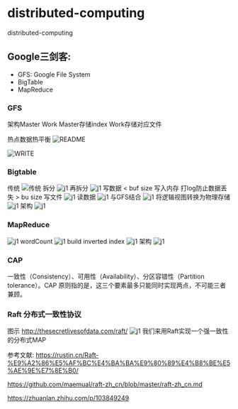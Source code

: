 # distributed-computing
distributed-computing

## Google三剑客:
- GFS: Google File System
- BigTable
- MapReduce
 
### GFS    
架构Master Work
Master存储index
Work存储对应文件

热点数据热平衡
![README](./README/c1.png)

![WRITE](./README/c2.png)

### Bigtable
传统
![传统](./README/c3.png)
拆分
![j1](./README/c4.png)
再拆分
![j1](./README/c5.png)
写数据    < buf size 写入内存  打log防止数据丢失   > bu size 写文件
![j1](./README/c6.png)
读数据
![j1](./README/c7.png)
与GFS结合 
![j1](./README/c8.png)
将逻辑视图转换为物理存储   
![j1](./README/c9.png)
架构
![j1](./README/c10.png)

### MapReduce
![j1](./README/c11.png)
wordCount
![j1](./README/c12.png)
build inverted index
![j1](./README/c13.png)
架构
![j1](./README/c14.png)


### CAP 
一致性（Consistency）、可用性（Availability）、分区容错性（Partition tolerance）。CAP 原则指的是，这三个要素最多只能同时实现两点，不可能三者兼顾。

### Raft 分布式一致性协议
图示 http://thesecretlivesofdata.com/raft/
![j1](./README/p1.png)
我们来用Raft实现一个强一致性的分布式MAP

参考文献:
https://rustin.cn/Raft-%E9%A2%86%E5%AF%BC%E4%BA%BA%E9%80%89%E4%B8%BE%E5%AE%9E%E7%8E%B0/

https://github.com/maemual/raft-zh_cn/blob/master/raft-zh_cn.md

https://zhuanlan.zhihu.com/p/103849249


